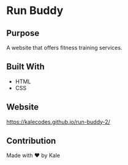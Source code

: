 # Run Buddy

## Purpose
A website that offers fitness training services.

## Built With
* HTML
* CSS

## Website
https://kalecodes.github.io/run-buddy-2/

## Contribution
Made with ❤️ by Kale
